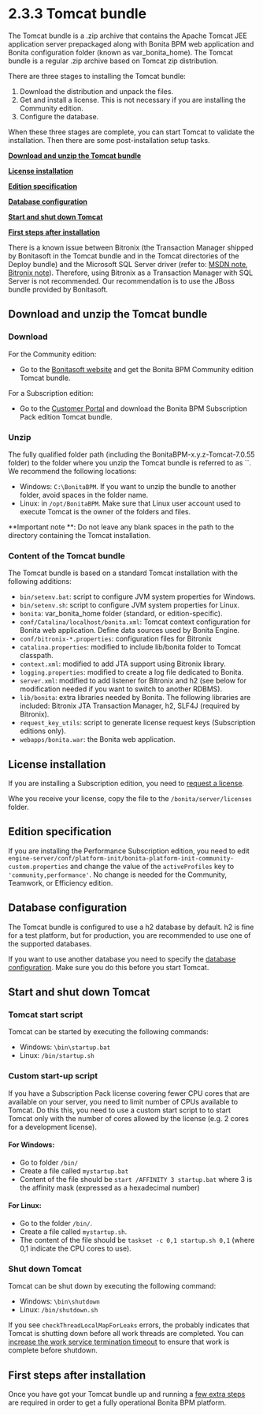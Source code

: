 # 2.3.3 Tomcat bundle

The Tomcat bundle is a .zip archive that contains the Apache Tomcat JEE application server prepackaged along with Bonita BPM web application and Bonita configuration folder (known as var\_bonita\_home). 
The Tomcat bundle is a regular .zip archive based on Tomcat zip distribution.


There are three stages to installing the Tomcat bundle:


1. Download the distribution and unpack the files.
2. Get and install a license. This is not necessary if you are installing the Community edition.
3. Configure the database.

When these three stages are complete, you can start Tomcat to validate the installation. Then there are some post-installation setup tasks.


**[Download and unzip the Tomcat bundle](#download_unzip)**

**[License installation](#license)**

**[Edition specification](#edition)**

**[Database configuration](#db)**

**[Start and shut down Tomcat](#start_stop)**

**[First steps after installation](#postinstall)**

There is a known issue between Bitronix (the Transaction Manager shipped by Bonitasoft in the Tomcat bundle and in the Tomcat directories of the Deploy bundle) and the Microsoft SQL Server driver
(refer to: [MSDN note](http://msdn.microsoft.com/en-us/library/aa342335.aspx), [Bitronix note](http://bitronix-transaction-manager.10986.n7.nabble.com/Failed-to-recover-SQL-Server-Restart-td148.html)).
Therefore, using Bitronix as a Transaction Manager with SQL Server is not recommended. Our recommendation is to use the JBoss bundle provided by Bonitasoft.


## Download and unzip the Tomcat bundle




### Download




For the Community edition:

* Go to the [Bonitasoft website](http://www.bonitasoft.com/how-we-do-it/downloads) and get the Bonita BPM Community edition Tomcat bundle.

For a Subscription edition:

* Go to the [Customer Portal](https://customer.bonitasoft.com/download/request) and download the Bonita BPM Subscription Pack edition Tomcat bundle.

### Unzip




The fully qualified folder path (including the BonitaBPM-x.y.z-Tomcat-7.0.55 folder) to the folder where you unzip the Tomcat bundle is referred to as ``. We recommend the following locations: 

* Windows: `C:\BonitaBPM`. If you want to unzip the bundle to another folder, avoid spaces in the folder name. 
* Linux: in `/opt/BonitaBPM`. Make sure that Linux user account used to execute Tomcat is the owner of the folders and files.

**Important note **: Do not leave any blank spaces in the path to the directory containing the Tomcat installation.




### Content of the Tomcat bundle




The Tomcat bundle is based on a standard Tomcat installation with the following additions:

* `bin/setenv.bat`: script to configure JVM system properties for Windows.
* `bin/setenv.sh`: script to configure JVM system properties for Linux.
* `bonita`: var\_bonita\_home folder (standard, or edition-specific).
* `conf/Catalina/localhost/bonita.xml`: Tomcat context configuration for Bonita web application. Define data sources used by Bonita Engine.
* `conf/bitronix-*.properties`: configuration files for Bitronix
* `catalina.properties`: modified to include lib/bonita folder to Tomcat classpath.
* `context.xml`: modified to add JTA support using Bitronix library.
* `logging.properties`: modified to create a log file dedicated to Bonita.
* `server.xml`: modified to add listener for Bitronix and h2 (see below for modification needed if you want to switch to another RDBMS).
* `lib/bonita`: extra libraries needed by Bonita. The following libraries are included: Bitronix JTA Transaction Manager, h2, SLF4J (required by Bitronix).
* `request_key_utils`: script to generate license request keys (Subscription editions only).
* `webapps/bonita.war`: the Bonita web application.

## License installation




If you are installing a Subscription edition, you need to [request a license](/licenses-1). 


Whe you receive your license, copy the file to the `/bonita/server/licenses` folder.


## Edition specification


If you are installing the Performance Subscription edition, 
you need to edit `engine-server/conf/platform-init/bonita-platform-init-community-custom.properties` 
and change the value of the `activeProfiles` key to `'community,performance'`. No change is needed for the Community, Teamwork, or Efficiency edition.



## Database configuration 




The Tomcat bundle is configured to use a h2 database by default. h2 is fine for a test platform, but for production, you are recommended to use one of the supported databases. 


If you want to use another database you need to specify the [database configuration](/database-configuration-2). Make sure you do this before you start Tomcat.




## Start and shut down Tomcat




### Tomcat start script




Tomcat can be started by executing the following commands:


* Windows: `\bin\startup.bat`
* Linux: `/bin/startup.sh`

### Custom start-up script




If you have a Subscription Pack license covering fewer CPU cores that are available on your server, you need to limit number of CPUs available to Tomcat. 
Do this this, you need to use a custom start script to to start Tomcat only with the number of cores allowed by the license (e.g. 2 cores for a development license).




#### For Windows:




* Go to folder `/bin/`
* Create a file called `mystartup.bat`
* Content of the file should be `start /AFFINITY 3 startup.bat` where 3 is the affinity mask (expressed as a hexadecimal number)

#### For Linux:




* Go to the folder `/bin/`.
* Create a file called `mystartup.sh`. 
* The content of the file should be `taskset -c 0,1 startup.sh 0,1` (where 0,1 indicate the CPU cores to use).

### Shut down Tomcat




Tomcat can be shut down by executing the following command:

* Windows: `\bin\shutdown`
* Linux: `/bin/shutdown.sh`

If you see `checkThreadLocalMapForLeaks` errors, the probably indicates that Tomcat is shutting down before all work threads are completed. 
You can [increase the work service termination timeout](/performance-tuning-2#work_service) to ensure that work is complete before shutdown. 




## First steps after installation




Once you have got your Tomcat bundle up and running a [few extra steps](/first-steps-after-setup-1) are required in order to get a fully operational Bonita BPM platform.
